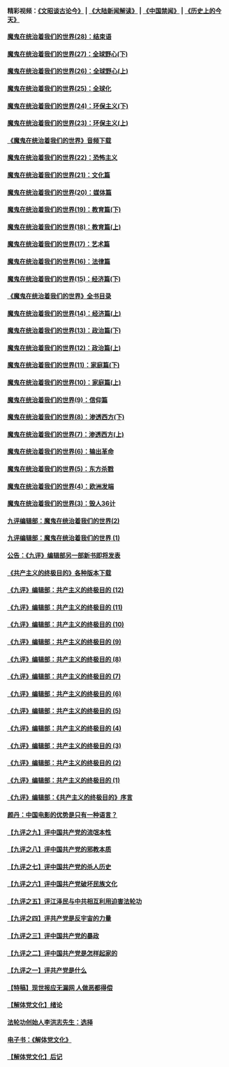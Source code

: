 #### 精彩视频：[《文昭谈古论今》](https://github.com/gfw-breaker/wenzhao/blob/master/README.md?t=01192130) | [《大陆新闻解读》](https://github.com/gfw-breaker/ntdtv-comedy/blob/master/README.md?t=01192130) | [《中国禁闻》](https://github.com/gfw-breaker/ntdtv-news/blob/master/README.md?t=01192130) | [《历史上的今天》](https://github.com/gfw-breaker/today-in-history/blob/master/README.md?t=01192130) 

#### [魔鬼在统治着我们的世界(28)：结束语](../pages/nsc422/n10936246.md?t=01192130) 

#### [魔鬼在统治着我们的世界(27)：全球野心(下)](../pages/nsc422/n10928319.md?t=01192130) 

#### [魔鬼在统治着我们的世界(26)：全球野心(上)](../pages/nsc422/n10900318.md?t=01192130) 

#### [魔鬼在统治着我们的世界(25)：全球化](../pages/nsc422/n10788205.md?t=01192130) 

#### [魔鬼在统治着我们的世界(24)：环保主义(下)](../pages/nsc422/n10695307.md?t=01192130) 

#### [魔鬼在统治着我们的世界(23)：环保主义(上)](../pages/nsc422/n10688613.md?t=01192130) 

#### [《魔鬼在统治着我们的世界》音频下载](../pages/nsc422/n10635553.md?t=01192130) 

#### [魔鬼在统治着我们的世界(22)：恐怖主义](../pages/nsc422/n10614727.md?t=01192130) 

#### [魔鬼在统治着我们的世界(21)：文化篇](../pages/nsc422/n10597706.md?t=01192130) 

#### [魔鬼在统治着我们的世界(20)：媒体篇](../pages/nsc422/n10586579.md?t=01192130) 

#### [魔鬼在统治着我们的世界(19)：教育篇(下)](../pages/nsc422/n10564808.md?t=01192130) 

#### [魔鬼在统治着我们的世界(18)：教育篇(上)](../pages/nsc422/n10526970.md?t=01192130) 

#### [魔鬼在统治着我们的世界(17)：艺术篇](../pages/nsc422/n10499093.md?t=01192130) 

#### [魔鬼在统治着我们的世界(16)：法律篇](../pages/nsc422/n10485969.md?t=01192130) 

#### [魔鬼在统治着我们的世界(15)：经济篇(下)](../pages/nsc422/n10469975.md?t=01192130) 

#### [《魔鬼在统治着我们的世界》全书目录](../pages/nsc422/n10464261.md?t=01192130) 

#### [魔鬼在统治着我们的世界(14)：经济篇(上)](../pages/nsc422/n10457370.md?t=01192130) 

#### [魔鬼在统治着我们的世界(13)：政治篇(下)](../pages/nsc422/n10448270.md?t=01192130) 

#### [魔鬼在统治着我们的世界(12)：政治篇(上)](../pages/nsc422/n10444576.md?t=01192130) 

#### [魔鬼在统治着我们的世界(11)：家庭篇(下)](../pages/nsc422/n10440961.md?t=01192130) 

#### [魔鬼在统治着我们的世界(10)：家庭篇(上)](../pages/nsc422/n10435448.md?t=01192130) 

#### [魔鬼在统治着我们的世界(9)：信仰篇](../pages/nsc422/n10432159.md?t=01192130) 

#### [魔鬼在统治着我们的世界(8)：渗透西方(下)](../pages/nsc422/n10429603.md?t=01192130) 

#### [魔鬼在统治着我们的世界(7)：渗透西方(上)](../pages/nsc422/n10426013.md?t=01192130) 

#### [魔鬼在统治着我们的世界(6)：输出革命](../pages/nsc422/n10421536.md?t=01192130) 

#### [魔鬼在统治着我们的世界(5)：东方杀戮](../pages/nsc422/n10417707.md?t=01192130) 

#### [魔鬼在统治着我们的世界(4)：欧洲发端](../pages/nsc422/n10414890.md?t=01192130) 

#### [魔鬼在统治着我们的世界(3)：毁人36计](../pages/nsc422/n10411583.md?t=01192130) 

#### [九评编辑部：魔鬼在统治着我们的世界(2)](../pages/nsc422/n10410036.md?t=01192130) 

#### [九评编辑部：魔鬼在统治着我们的世界 (1)](../pages/nsc422/n10406825.md?t=01192130) 

#### [公告：《九评》编辑部另一部新书即将发表](../pages/nsc422/n10405104.md?t=01192130) 

#### [《共产主义的终极目的》各种版本下载](../pages/nsc422/n10022138.md?t=01192130) 

#### [《九评》编辑部：共产主义的终极目的 (12)](../pages/nsc422/n9933272.md?t=01192130) 

#### [《九评》编辑部：共产主义的终极目的 (11)](../pages/nsc422/n9924973.md?t=01192130) 

#### [《九评》编辑部：共产主义的终极目的 (10)](../pages/nsc422/n9920883.md?t=01192130) 

#### [《九评》编辑部：共产主义的终极目的 (9)](../pages/nsc422/n9916363.md?t=01192130) 

#### [《九评》编辑部：共产主义的终极目的 (8)](../pages/nsc422/n9912488.md?t=01192130) 

#### [《九评》编辑部：共产主义的终极目的 (7)](../pages/nsc422/n9901176.md?t=01192130) 

#### [《九评》编辑部：共产主义的终极目的 (6)](../pages/nsc422/n9899359.md?t=01192130) 

#### [《九评》编辑部：共产主义的终极目的 (5)](../pages/nsc422/n9893174.md?t=01192130) 

#### [《九评》编辑部：共产主义的终极目的 (4)](../pages/nsc422/n9891246.md?t=01192130) 

#### [《九评》编辑部：共产主义的终极目的 (3)](../pages/nsc422/n9879879.md?t=01192130) 

#### [《九评》编辑部：共产主义的终极目的 (2)](../pages/nsc422/n9876205.md?t=01192130) 

#### [《九评》编辑部：共产主义的终极目的 (1)](../pages/nsc422/n9865857.md?t=01192130) 

#### [《九评》编辑部：《共产主义的终极目的》序言](../pages/nsc422/n9862666.md?t=01192130) 

#### [颜丹：中国电影的优势是只有一种语言？](../pages/nsc422/n9583062.md?t=01192130) 

#### [【九评之九】评中国共产党的流氓本性](../pages/nsc422/n737542.md?t=01192130) 

#### [【九评之八】评中国共产党的邪教本质](../pages/nsc422/n735942.md?t=01192130) 

#### [【九评之七】评中国共产党的杀人历史](../pages/nsc422/n733806.md?t=01192130) 

#### [【九评之六】评中国共产党破坏民族文化](../pages/nsc422/n731667.md?t=01192130) 

#### [【九评之五】评江泽民与中共相互利用迫害法轮功](../pages/nsc422/n730058.md?t=01192130) 

#### [【九评之四】评共产党是反宇宙的力量](../pages/nsc422/n727814.md?t=01192130) 

#### [【九评之三】评中国共产党的暴政](../pages/nsc422/n725597.md?t=01192130) 

#### [【九评之二】评中国共产党是怎样起家的](../pages/nsc422/n723946.md?t=01192130) 

#### [【九评之一】评共产党是什么](../pages/nsc422/n722529.md?t=01192130) 

#### [【特稿】现世报应无漏网 人做恶都得偿](../pages/nsc422/n4215167.md?t=01192130) 

#### [【解体党文化】绪论](../pages/nsc422/n1449356.md?t=01192130) 

#### [法轮功创始人李洪志先生：选择](../pages/nsc422/n3580738.md?t=01192130) 

#### [电子书：《解体党文化》](../pages/nsc422/n1573484.md?t=01192130) 

#### [【解体党文化】后记](../pages/nsc422/n1531999.md?t=01192130) 

